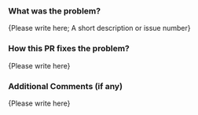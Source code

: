 ### What was the problem?

{Please write here; A short description or issue number}

### How this PR fixes the problem?

{Please write here}

### Additional Comments (if any)

{Please write here}
